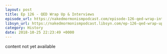 ```yaml
---
layout: post
title: Ep 126 - QED Wrap Up & Interviews
episode_url: https://nakedmormonismpodcast.com/episode-126-qed-wrap-interviews/
libsyn_url: https://nakedmormonismpodcast.libsyn.com/ep-126-qed-wrap-up-interviews
category: History
date: 2018-10-25 22:23:49 +0000
---
```


content not yet available
